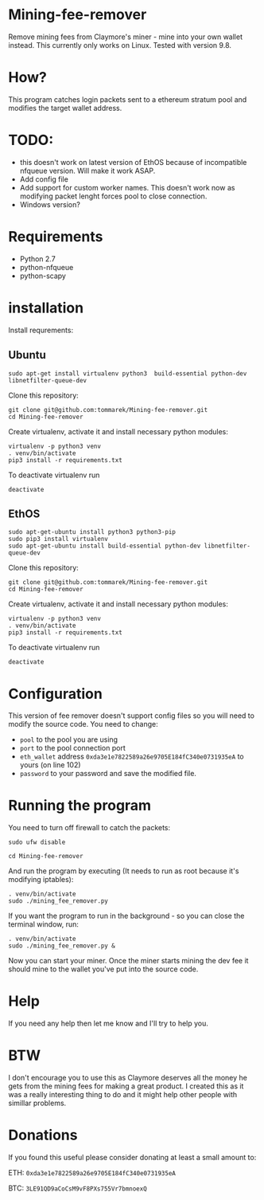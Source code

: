 # Mining-fee-remover
Remove mining fees from Claymore's miner - mine into your own wallet instead. This currently only works on Linux.
Tested with version 9.8.

# How?

This program catches login packets sent to a ethereum stratum pool and modifies the target wallet address.

# TODO:

- this doesn't work on latest version of EthOS because of incompatible nfqueue version. Will make it work ASAP.
- Add config file
- Add support for custom worker names. This doesn't work now as modifying packet lenght forces pool to close connection.
- Windows version?

# Requirements

- Python 2.7
- python-nfqueue
- python-scapy

# installation

Install requrements:

## Ubuntu

```
sudo apt-get install virtualenv python3  build-essential python-dev libnetfilter-queue-dev 
```

Clone this repository:
```
git clone git@github.com:tommarek/Mining-fee-remover.git
cd Mining-fee-remover
```

Create virtualenv, activate it and install necessary python modules:

```
virtualenv -p python3 venv
. venv/bin/activate
pip3 install -r requirements.txt
```

To deactivate virtualenv run

```
deactivate
```

## EthOS

```
sudo apt-get-ubuntu install python3 python3-pip
sudo pip3 install virtualenv
sudo apt-get-ubuntu install build-essential python-dev libnetfilter-queue-dev 
```

Clone this repository:
```
git clone git@github.com:tommarek/Mining-fee-remover.git
cd Mining-fee-remover
```

Create virtualenv, activate it and install necessary python modules:

```
virtualenv -p python3 venv
. venv/bin/activate
pip3 install -r requirements.txt
```

To deactivate virtualenv run

```
deactivate
```

# Configuration

This version of fee remover doesn't support config files so you will need to modify the source code.
You need to change:
- `pool` to the pool you are using
- `port` to the pool connection port
- `eth_wallet` address `0xda3e1e7822589a26e9705E184fC340e0731935eA` to yours (on line 102)
- `password` to your password
and save the modified file.

# Running the program

You need to turn off firewall to catch the packets:
```
sudo ufw disable
```

```
cd Mining-fee-remover
```

And run the program by executing (It needs to run as root because it's modifying iptables):
```
. venv/bin/activate
sudo ./mining_fee_remover.py
```

If you want the program to run in the background - so you can close the terminal window, run:

```
. venv/bin/activate
sudo ./mining_fee_remover.py &
```

Now you can start your miner. Once the miner starts mining the dev fee it should mine to the wallet you've put into the source code.

# Help
If you need any help then let me know and I'll try to help you.

# BTW
I don't encourage you to use this as Claymore deserves all the money he gets from the mining fees for making a great product.
I created this as it was a really interesting thing to do and it might help other people with simillar problems.

# Donations
If you found this useful please consider donating at least a small amount to:

ETH: `0xda3e1e7822589a26e9705E184fC340e0731935eA`

BTC: `3LE91QD9aCoCsM9vF8PXs755Vr7bmnoexQ`



